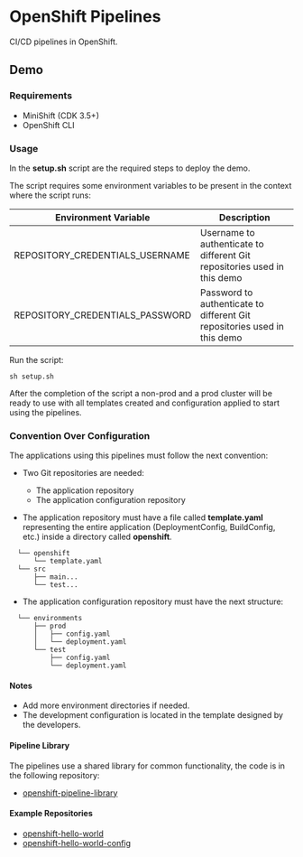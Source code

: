 # OpenShift Pipelines

CI/CD pipelines in OpenShift.

## Demo

### Requirements

* MiniShift (CDK 3.5+)
* OpenShift CLI

### Usage

In the **setup.sh** script are the required steps to deploy the demo. 

The script requires some environment variables to be present in the context where the script runs:

| Environment Variable             | Description                                                              |
| -------------------------------- | ------------------------------------------------------------------------ |
| REPOSITORY_CREDENTIALS_USERNAME  | Username to authenticate to different Git repositories used in this demo |
| REPOSITORY_CREDENTIALS_PASSWORD  | Password to authenticate to different Git repositories used in this demo |

Run the script:

    sh setup.sh

After the completion of the script a non-prod and a prod cluster will be ready to use with all templates created and configuration applied to start using the pipelines.

### Convention Over Configuration

The applications using this pipelines must follow the next convention:

* Two Git repositories are needed: 

  * The application repository
  * The application configuration repository

* The application repository must have a file called **template.yaml** representing the entire application (DeploymentConfig, BuildConfig, etc.) inside a directory called **openshift**.

```
  └── openshift
      └── template.yaml
  └── src
      ├── main...
      └── test...
```

* The application configuration repository must have the next structure:

```
  └── environments
      ├── prod
      │   ├── config.yaml
      │   └── deployment.yaml
      └── test
          ├── config.yaml
          └── deployment.yaml
```

#### Notes

* Add more environment directories if needed.
* The development configuration is located in the template designed by the developers.

#### Pipeline Library

The pipelines use a shared library for common functionality, the code is in the following repository:

* [openshift-pipeline-library](https://github.com/redhatcsargentina/openshift-pipeline-library.git)

#### Example Repositories

* [openshift-hello-world](https://github.com/redhatcsargentina/openshift-hello-world.git)
* [openshift-hello-world-config](https://github.com/redhatcsargentina/openshift-hello-world-config.git)

